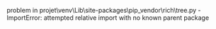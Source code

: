 problem in projet\venv\Lib\site-packages\pip\_vendor\rich\tree.py - ImportError: attempted relative import with no known parent package
